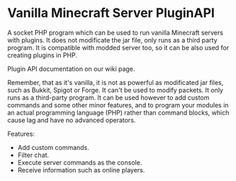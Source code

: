 # Vanilla Minecraft Server PluginAPI
A socket PHP program which can be used to run vanilla Minecraft servers with plugins. It does not modificate the jar file, only runs as a third party program. It is compatible with modded server too, so it can be also used for creating plugins in PHP.

Plugin API documentation on our wiki page. 

Remember, that as it's vanilla, it is not as powerful as modificated jar files, such as Bukkit, Spigot or Forge. It can't be used to modify packets. It only runs as a third-party program. It can be used however to add custom commands and some other minor features, and to program your modules in an actual programming language (PHP) rather than command blocks, which cause lag and have no advanced operators.

Features:
 - Add custom commands.
 - Filter chat.
 - Execute server commands as the console.
 - Receive information such as online players.

